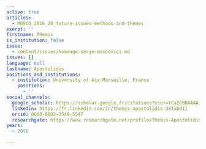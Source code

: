 ```yaml
---
active: true
articles:
  - MOSCO_2016_24_future-issues-methods-and-themes
exerpt: ''
firstname: Themis
is_institution: false
issue:
  - content/issues/hommage-serge-moscovici.md
issues: []
language: null
lastname: Apostolidis
positions_and_institutions:
  - institution: University of Aix-Marseille, France
    positions:
      - ''
social_channels:
  google_scholar: https://scholar.google.fr/citations?user=tCa2GB8AAAAJ&hl=fr
  linkedin: https://fr.linkedin.com/in/themis-apostolidis-381ab811
  orcid: 0000-0002-3549-5547
  researchgate: https://www.researchgate.net/profile/Themis-Apostolidis-2
years:
  - 2016

---
```

